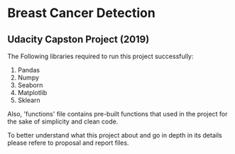 # Breast Cancer Detection
## Udacity Capston Project (2019)

The Following libraries required to run this project successfully:
1. Pandas
2. Numpy
3. Seaborn
4. Matplotlib
5. Sklearn

Also, 'functions' file contains pre-built functions that used in the project for the sake of simplicity and clean code.

To better understand what this project about and go in depth in its details please refere to proposal and report files.
